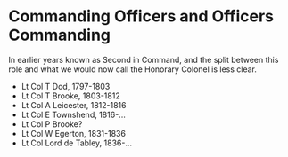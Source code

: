 # Commanding Officers and Officers Commanding

In earlier years known as Second in Command, and the split between this role and what we would now call the Honorary Colonel is less clear.

* Lt Col T Dod, 1797-1803
* Lt Col T Brooke, 1803-1812
* Lt Col A Leicester, 1812-1816
* Lt Col E Townshend, 1816-...
* Lt Col P Brooke?
* Lt Col W Egerton, 1831-1836
* Lt Col Lord de Tabley, 1836-...
